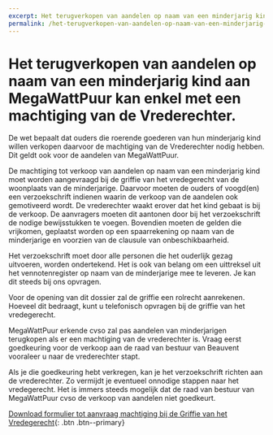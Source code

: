 ```yaml
---
excerpt: Het terugverkopen van aandelen op naam van een minderjarig kind aan MegaWattPuur cvso kan enkel met een machtiging van de Vrederechter.
permalink: /het-terugverkopen-van-aandelen-op-naam-van-een-minderjarig-kind/
---
```


# Het terugverkopen van aandelen op naam van een minderjarig kind aan MegaWattPuur kan enkel met een machtiging van de Vrederechter.

De wet bepaalt dat ouders die roerende goederen van hun minderjarig kind willen
verkopen daarvoor de machtiging van de Vrederechter nodig hebben. Dit geldt ook
voor de aandelen van MegaWattPuur.

De machtiging tot verkoop van aandelen op naam van een minderjarig kind moet
worden aangevraagd bij de griffie van het vredegerecht van de woonplaats van de
minderjarige. Daarvoor moeten de ouders of voogd(en) een verzoekschrift
indienen waarin de verkoop van de aandelen ook gemotiveerd wordt. De
vrederechter waakt erover dat het kind gebaat is bij de verkoop. De aanvragers
moeten dit aantonen door bij het verzoekschrift de nodige bewijsstukken te
voegen. Bovendien moeten de gelden die vrijkomen, geplaatst worden op een
spaarrekening op naam van de minderjarige en voorzien van de clausule van
onbeschikbaarheid.

Het verzoekschrift moet door alle personen die het ouderlijk gezag uitvoeren,
worden ondertekend. Het is ook van belang om een uittreksel uit het
vennotenregister op naam van de minderjarige mee te leveren. Je kan dit steeds
bij ons opvragen.

Voor de opening van dit dossier zal de griffie een rolrecht aanrekenen. Hoeveel
dit bedraagt, kunt u telefonisch opvragen bij de griffie van het vredegerecht.

MegaWattPuur erkende cvso zal pas aandelen van minderjarigen terugkopen als er
een machtiging van de vrederechter is. Vraag eerst goedkeuring voor de verkoop
aan de raad van bestuur van Beauvent vooraleer u naar de vrederechter stapt.

Als je die goedkeuring hebt verkregen, kan je het verzoekschrift richten aan de
vrederechter. Zo vermijdt je eventueel onnodige stappen naar het vredegerecht.
Het is immers steeds mogelijk dat de raad van bestuur van MegaWattPuur cvso de
verkoop van aandelen niet goedkeurt.

[Download formulier tot aanvraag machtiging bij de Griffie van het Vredegerecht](/assets/verzoekschrift_machtiging_verkoop_aanelen_minderjarige.pdf){: .btn .btn--primary}
